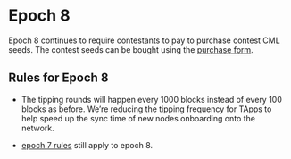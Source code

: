 # Epoch 8

Epoch 8 continues to require contestants to pay to purchase contest CML seeds. The contest seeds can be bought using the [purchase form](https://forms.gle/9McACwtEeyX4GXov6).

## Rules for Epoch 8

* The tipping rounds will happen every 1000 blocks instead of every 100 blocks as before. We’re reducing the tipping frequency for TApps to help speed up the sync time of new nodes onboarding onto the network.

* [epoch 7 rules](https://github.com/tearust/teaproject/wiki/Epoch-7) still apply to epoch 8. 
